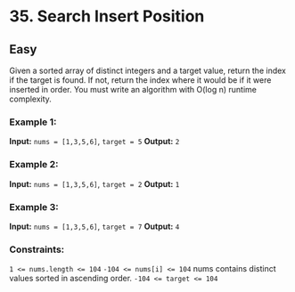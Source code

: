 # 35. Search Insert Position
  
## Easy

Given a sorted array of distinct integers and a target value, return the index if the target is found. If not, return the index where it would be if it were inserted in order.
You must write an algorithm with O(log n) runtime complexity.

### Example 1:
**Input:** `nums = [1,3,5,6]`, `target = 5`
**Output:** `2`

### Example 2:
**Input:** `nums = [1,3,5,6]`, `target = 2`
**Output:** `1`

### Example 3:
**Input:** `nums = [1,3,5,6]`, `target = 7`
**Output:** `4`

### Constraints:
`1 <= nums.length <= 104`
`-104 <= nums[i] <= 104`
nums contains distinct values sorted in ascending order.
`-104 <= target <= 104`